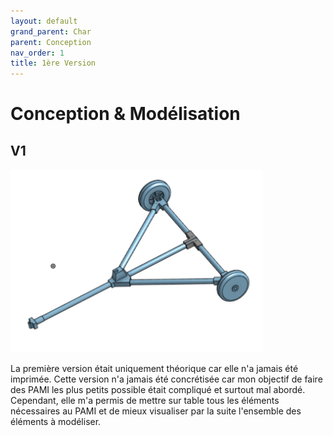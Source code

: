 ```yaml
---
layout: default
grand_parent: Char
parent: Conception
nav_order: 1
title: 1ère Version
---
```


# Conception & Modélisation 

## V1

<img src="../../images/Chassis_charV1.png" height="80%" width="80%">

La première version était uniquement théorique car elle n'a jamais été imprimée. Cette version n'a jamais été concrétisée car mon objectif de faire des PAMI les plus petits possible était compliqué et surtout mal abordé. Cependant, elle m'a permis de mettre sur table tous les éléments nécessaires au PAMI et de mieux visualiser par la suite l'ensemble des éléments à modéliser.